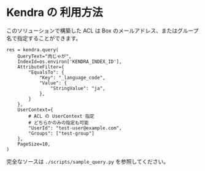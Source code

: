 # Kendra の 利用方法


このソリューションで構築した ACL は Box のメールアドレス、またはグループ名で指定することができます。

```
res = kendra.query(
    QueryText="肉じゃが",
    IndexId=os.environ['KENDRA_INDEX_ID'],
    AttributeFilter={
        "EqualsTo": {
            "Key": "_language_code",
            "Value": {
                "StringValue": "ja",
            },
        }
    },
    UserContext={
        # ACL の UserContext 指定
        # どちらかのみの指定も可能
        "UserId": "test-user@example.com",
        "Groups": ["test-group"]
    },
    PageSize=10,
)
```

完全なソースは `./scripts/sample_query.py` を参照してください。

